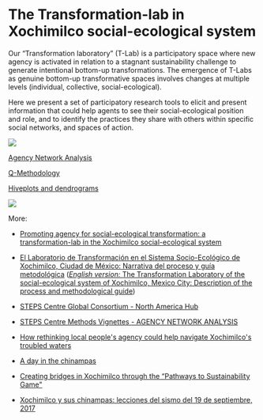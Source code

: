 # The Transformation-lab in Xochimilco social-ecological system

Our “Transformation laboratory” (T-Lab) is a participatory space where new agency is activated in relation to a stagnant sustainability challenge to generate intentional bottom-up transformations. The emergence of T-Labs as genuine bottom-up transformative spaces involves changes at multiple levels (individual, collective, social-ecological).

Here we present a set of participatory research tools to elicit and present information that could help agents to see their social-ecological position and role, and to identify the practices they share with others within specific social networks, and spaces of action.

<img src="Logo_Tlab.png" >


[Agency Network Analysis](ANA.md)

[Q-Methodology](qmethodology)

[Hiveplots and dendrograms](hiveplot)

<img src="ANA and Q.png" >

More:

- [Promoting agency for social-ecological transformation: a transformation-lab in the Xochimilco social-ecological system](https://www.ecologyandsociety.org/vol23/iss2/art46/)

- [El Laboratorio de Transformación en el Sistema Socio-Ecológico de Xochimilco, Ciudad de México: Narrativa del proceso y guía metodológica](https://steps-centre.org/wp-content/uploads/2019/09/Gui%CC%81a-T-Lab-Xochi-Descargable-versio%CC%81n-pantalla-Espan%CC%83ol-Hub-NA.pdf) ([_English version:_ The Transformation Laboratory of the social-ecological system of Xochimilco, Mexico City: Description of the process and methodological guide](https://steps-centre.org/wp-content/uploads/2019/09/Guide-T-Lab-Xochi-screen-version-English-NA-Hub.pdf))

- [STEPS Centre Global Consortium - North America Hub](https://steps-centre.org/global/north-america/)

- [STEPS Centre Methods Vignettes - AGENCY NETWORK ANALYSIS](https://steps-centre.org/pathways-methods-vignettes/agency-network-analysis/)

- [How rethinking local people's agency could help navigate Xochimilco's troubled waters](https://steps-centre.org/blog/new-forms-agency-help-navigate-xochimilcos-troubled-waters/)
- [A day in the chinampas](https://steps-centre.org/blog/a-day-in-the-chinampas/)
- [Creating bridges in Xochimilco through the “Pathways to Sustainability Game"](https://steps-centre.org/blog/creating-bridges-through-the-pathways-to-sustainability-game/)

- [Xochimilco y sus chinampas: lecciones del sismo del 19 de septiembre, 2017](http://web.ecologia.unam.mx/oikos3.0/index.php/todos-los-numeros/363-xochimilco-sostenible)
